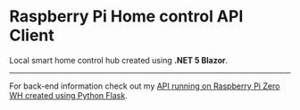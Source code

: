 # Raspberry Pi Home control API Client

Local smart home control hub created using **.NET 5 Blazor**.

---

For back-end information check out my [API running on Raspberry Pi Zero WH created using Python Flask](https://github.com/tommilostny/raspberrypi_homecontrol_api).
